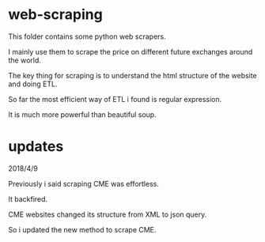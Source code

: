 # web-scraping

This folder contains some python web scrapers.

I mainly use them to scrape the price on different future exchanges around the world.

The key thing for scraping is to understand the html structure of the website and doing ETL.

So far the most efficient way of ETL i found is regular expression.

It is much more powerful than beautiful soup.


# updates

2018/4/9

Previously i said scraping CME was effortless.

It backfired. 

CME websites changed its structure from XML to json query.

So i updated the new method to scrape CME.
